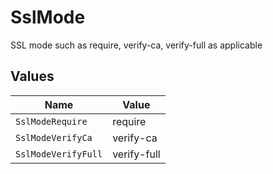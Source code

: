 # SslMode

SSL mode such as require, verify-ca, verify-full as applicable


## Values

| Name                | Value               |
| ------------------- | ------------------- |
| `SslModeRequire`    | require             |
| `SslModeVerifyCa`   | verify-ca           |
| `SslModeVerifyFull` | verify-full         |